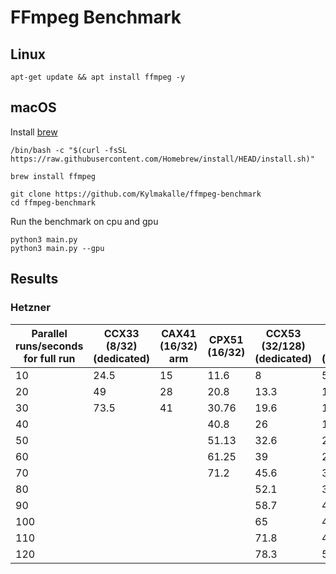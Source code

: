 # FFmpeg Benchmark

## Linux

```shell
apt-get update && apt install ffmpeg -y
```

## macOS

Install [brew](https://brew.sh/)

```shell
/bin/bash -c "$(curl -fsSL https://raw.githubusercontent.com/Homebrew/install/HEAD/install.sh)"
```

```shell
brew install ffmpeg
```

```shell
git clone https://github.com/Kylmakalle/ffmpeg-benchmark
cd ffmpeg-benchmark
```

Run the benchmark on cpu and gpu

```shell
python3 main.py
python3 main.py --gpu
```

## Results

### Hetzner

|   Parallel runs/seconds for full run  |   CCX33 (8/32) (dedicated)  |   CAX41 (16/32) arm  |   CPX51 (16/32)  |   CCX53 (32/128) (dedicated)  |   CCX63 (48/192) (dedicated)  |   VM Xeon v4 (32/32) (dedicated)  |
|---------------------------------------|-----------------------------|----------------------|------------------|-------------------------------|-------------------------------|-----------------------------------|
|   10                                  |   24.5                      |   15                 |   11.6           |   8                           |   5.5                         |   14.8                            |
|   20                                  |   49                        |   28                 |   20.8           |   13.3                        |   10                          |   30                              |
|   30                                  |   73.5                      |   41                 |   30.76          |   19.6                        |   13.7                        |   45                              |
|   40                                  |                             |                      |   40.8           |   26                          |   18                          |   55                              |
|   50                                  |                             |                      |   51.13          |   32.6                        |   22.4                        |   73                              |
|   60                                  |                             |                      |   61.25          |   39                          |   26.87                       |   85                              |
|   70                                  |                             |                      |   71.2           |   45.6                        |   31                          |   97                              |
|   80                                  |                             |                      |                  |   52.1                        |   35.7                        |   109                             |
|   90                                  |                             |                      |                  |   58.7                        |   40.2                        |   120                             |
|   100                                 |                             |                      |                  |   65                          |   44.7                        |   132                             |
|   110                                 |                             |                      |                  |   71.8                        |   49                          |   145                             |
|   120                                 |                             |                      |                  |   78.3                        |   53.5                        |   157                             |
